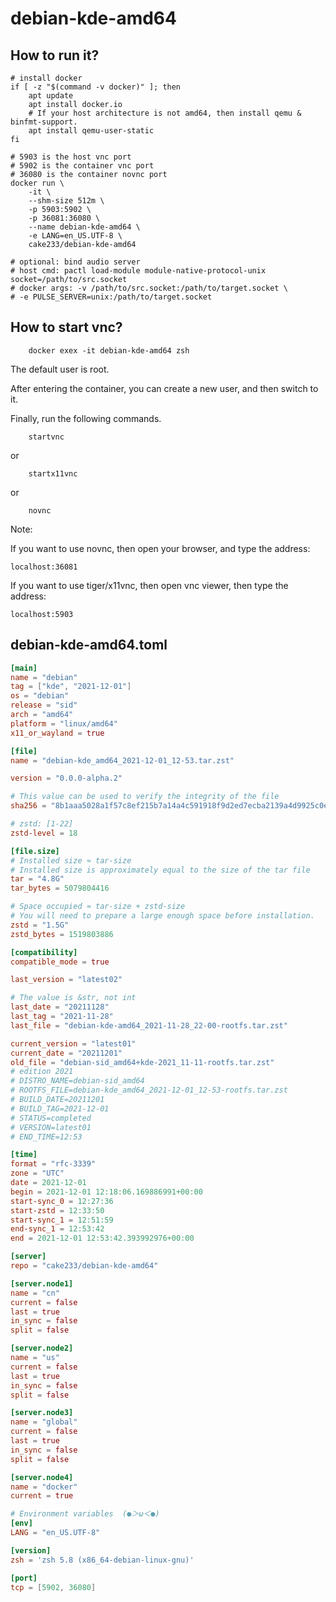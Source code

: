 # debian-kde-amd64

## How to run it?

```shell
# install docker
if [ -z "$(command -v docker)" ]; then
    apt update
    apt install docker.io
    # If your host architecture is not amd64, then install qemu & binfmt-support.
    apt install qemu-user-static
fi

# 5903 is the host vnc port
# 5902 is the container vnc port
# 36080 is the container novnc port
docker run \
    -it \
    --shm-size 512m \
    -p 5903:5902 \
    -p 36081:36080 \
    --name debian-kde-amd64 \
    -e LANG=en_US.UTF-8 \
    cake233/debian-kde-amd64

# optional: bind audio server
# host cmd: pactl load-module module-native-protocol-unix socket=/path/to/src.socket
# docker args: -v /path/to/src.socket:/path/to/target.socket \
# -e PULSE_SERVER=unix:/path/to/target.socket

```

## How to start vnc?

```shell
    docker exex -it debian-kde-amd64 zsh
```

The default user is root.

After entering the container, you can create a new user, and then switch to it.

Finally, run the following commands.

```shell
    startvnc
```

or

```shell
    startx11vnc
```

or

```shell
    novnc
```

Note:

If you want to use novnc, then open your browser, and type the address:

```
localhost:36081
```

If you want to use tiger/x11vnc, then open vnc viewer, then type the address:

```
localhost:5903
```

## debian-kde-amd64.toml

```toml
[main]
name = "debian"
tag = ["kde", "2021-12-01"]
os = "debian"
release = "sid"
arch = "amd64"
platform = "linux/amd64"
x11_or_wayland = true

[file]
name = "debian-kde_amd64_2021-12-01_12-53.tar.zst"

version = "0.0.0-alpha.2"

# This value can be used to verify the integrity of the file
sha256 = "8b1aaa5028a1f57c8ef215b7a14a4c591918f9d2ed7ecba2139a4d9925c0e188"

# zstd: [1-22]
zstd-level = 18

[file.size]
# Installed size ≈ tar-size
# Installed size is approximately equal to the size of the tar file
tar = "4.8G"
tar_bytes = 5079804416

# Space occupied ≈ tar-size + zstd-size
# You will need to prepare a large enough space before installation.
zstd = "1.5G"
zstd_bytes = 1519803886

[compatibility]
compatible_mode = true

last_version = "latest02"

# The value is &str, not int
last_date = "20211128"
last_tag = "2021-11-28"
last_file = "debian-kde-amd64_2021-11-28_22-00-rootfs.tar.zst"

current_version = "latest01"
current_date = "20211201"
old_file = "debian-sid_amd64+kde-2021_11-11-rootfs.tar.zst"
# edition 2021
# DISTRO_NAME=debian-sid_amd64
# ROOTFS_FILE=debian-kde_amd64_2021-12-01_12-53-rootfs.tar.zst
# BUILD_DATE=20211201
# BUILD_TAG=2021-12-01
# STATUS=completed
# VERSION=latest01
# END_TIME=12:53

[time]
format = "rfc-3339"
zone = "UTC"
date = 2021-12-01
begin = 2021-12-01 12:18:06.169886991+00:00
start-sync_0 = 12:27:36
start-zstd = 12:33:50
start-sync_1 = 12:51:59
end-sync_1 = 12:53:42
end = 2021-12-01 12:53:42.393992976+00:00

[server]
repo = "cake233/debian-kde-amd64"

[server.node1]
name = "cn"
current = false
last = true
in_sync = false
split = false

[server.node2]
name = "us"
current = false
last = true
in_sync = false
split = false

[server.node3]
name = "global"
current = false
last = true
in_sync = false
split = false

[server.node4]
name = "docker"
current = true

# Environment variables  (●＞ω＜●)
[env]
LANG = "en_US.UTF-8"

[version]
zsh = 'zsh 5.8 (x86_64-debian-linux-gnu)'

[port]
tcp = [5902, 36080]
```
